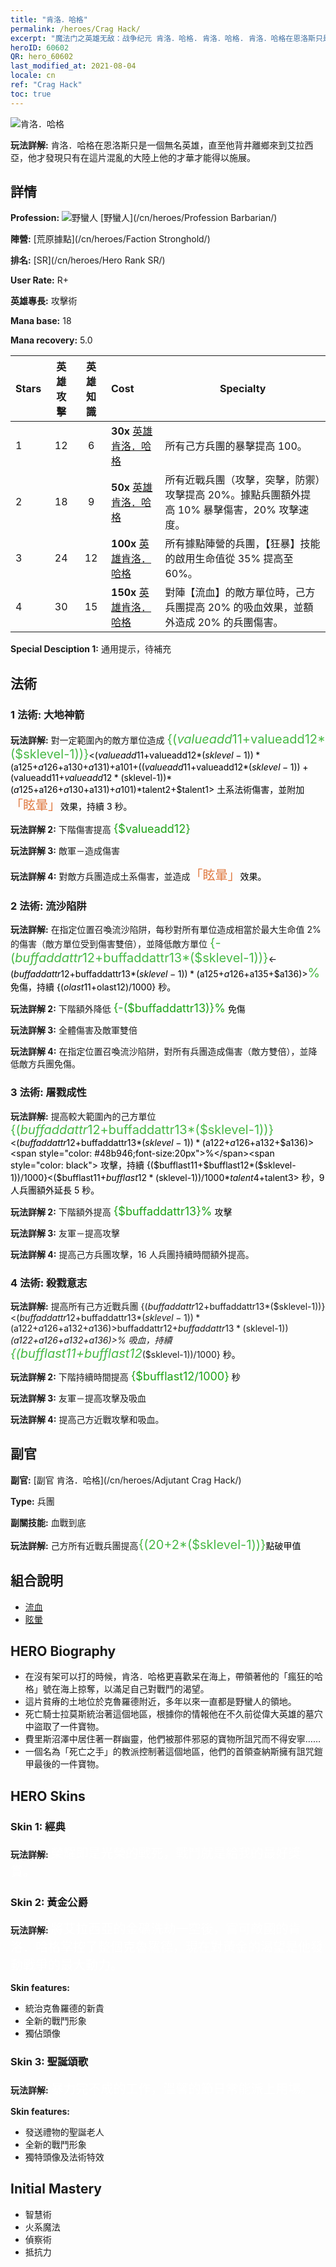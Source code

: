 ```yaml
---
title: "肯洛．哈格"
permalink: /heroes/Crag Hack/
excerpt: "魔法门之英雄无敌：战争纪元 肯洛．哈格. 肯洛．哈格. 肯洛．哈格在恩洛斯只是一個無名英雄，直至他背井離鄉來到艾拉西亞，他才發現只有在這片混亂的大陸上他的才華才能得以施展。"
heroID: 60602
QR: hero_60602
last_modified_at: 2021-08-04
locale: cn
ref: "Crag Hack"
toc: true
---
```

  ![肯洛．哈格](/images/h/h_CragHack.jpg)

 **玩法詳解:** 肯洛．哈格在恩洛斯只是一個無名英雄，直至他背井離鄉來到艾拉西亞，他才發現只有在這片混亂的大陸上他的才華才能得以施展。
## 詳情
 **Profession:** ![野蠻人](/images/h/h_prof_7.png)  [野蠻人](/cn/heroes/Profession Barbarian/)

 **陣營:** [荒原據點](/cn/heroes/Faction Stronghold/)

 **排名:** [SR](/cn/heroes/Hero Rank SR/)

 **User Rate:** R+

 **英雄專長:** 攻擊術

 **Mana base:** 18

 **Mana recovery:** 5.0


  | Stars | 英雄攻擊 | 英雄知識 | Cost |     Specialty     |
  |---------|:---------------:|:---------------:|:--|--------------------|
  |    1    | 12 | 6 | **30x** [英雄肯洛．哈格](/cn/Items/her_375/) | 所有己方兵團的暴擊提高 100。 |
  |    2    | 18 | 9 | **50x** [英雄肯洛．哈格](/cn/Items/her_375/) | 所有近戰兵團（攻擊，突擊，防禦）攻擊提高 20%。據點兵團額外提高 10% 暴擊傷害，20% 攻擊速度。 |
  |    3    | 24 | 12 | **100x** [英雄肯洛．哈格](/cn/Items/her_375/) | 所有據點陣營的兵團，【狂暴】技能的啟用生命值從 35% 提高至 60%。 |
  |    4    | 30 | 15 | **150x** [英雄肯洛．哈格](/cn/Items/her_375/) | 對陣【流血】的敵方單位時，己方兵團提高 20% 的吸血效果，並額外造成 20% 的兵團傷害。 |

 **Special Desciption 1:** 通用提示，待補充

## 法術
### 1 法術: 大地神箭
 **玩法詳解:** 對一定範圍內的敵方單位造成 <span style="color: #48b946;font-size:20px">{($valueadd11+$valueadd12*($sklevel-1))}</span><span style="color: black"><($valueadd11+$valueadd12*($sklevel-1))*($a125+$a126+$a130+$a131)+$a101+(($valueadd11+$valueadd12*($sklevel-1))+($valueadd11+$valueadd12*($sklevel-1))*($a125+$a126+$a130+$a131)+$a101)*$talent2+$talent1> 土系法術傷害，並附加<span style="color: #e07c44;font-size:20px">「眩暈」</span><span style="color: black">效果，持續 3 秒。

 **玩法詳解 2:** 下階傷害提高 <span style="color: #1ca216;font-size:18px">{$valueadd12}</span><span style="color: black">

 **玩法詳解 3:** 敵軍－造成傷害

 **玩法詳解 4:** 對敵方兵團造成土系傷害，並造成<span style="color: #e07c44;font-size:20px">「眩暈」</span><span style="color: black">效果。

### 2 法術: 流沙陷阱
 **玩法詳解:** 在指定位置召喚流沙陷阱，每秒對所有單位造成相當於最大生命值 2% 的傷害（敵方單位受到傷害雙倍），並降低敵方單位 <span style="color: #48b946;font-size:20px">{-($buffaddattr12+$buffaddattr13*($sklevel-1))}</span><span style="color: black"><-($buffaddattr12+$buffaddattr13*($sklevel-1))*($a125+$a126+$a135+$a136)><span style="color: #48b946;font-size:20px">%</span><span style="color: black"> 免傷，持續 {($olast11+$olast12)/1000} 秒。

 **玩法詳解 2:** 下階額外降低 <span style="color: #1ca216;font-size:18px">{-($buffaddattr13)}%</span><span style="color: black"> 免傷

 **玩法詳解 3:** 全體傷害及敵軍雙倍

 **玩法詳解 4:** 在指定位置召喚流沙陷阱，對所有兵團造成傷害（敵方雙倍），並降低敵方兵團免傷。

### 3 法術: 屠戮成性
 **玩法詳解:** 提高較大範圍內的己方單位 <span style="color: #48b946;font-size:20px">{($buffaddattr12+$buffaddattr13*($sklevel-1))}</span><span style="color: black"><($buffaddattr12+$buffaddattr13*($sklevel-1))*($a122+$a126+$a132+$a136)><span style="color: #48b946;font-size:20px">%</span><span style="color: black"> 攻擊，持續 {($bufflast11+$bufflast12*($sklevel-1))/1000}<($bufflast11+$bufflast12*($sklevel-1))/1000*$talent4+$talent3> 秒，9 人兵團額外延長 5 秒。

 **玩法詳解 2:** 下階額外提高 <span style="color: #1ca216;font-size:18px">{$buffaddattr13}%</span><span style="color: black"> 攻擊

 **玩法詳解 3:** 友軍－提高攻擊

 **玩法詳解 4:** 提高己方兵團攻擊，16 人兵團持續時間額外提高。

### 4 法術: 殺戮意志
 **玩法詳解:** 提高所有己方近戰兵團 {($buffaddattr12+$buffaddattr13*($sklevel-1))}<($buffaddattr12+$buffaddattr13*($sklevel-1))*($a122+$a126+$a132+$a136)>% 攻擊和 {($buffaddattr22+$buffaddattr23*($sklevel-1))}<($buffaddattr12+$buffaddattr13*($sklevel-1))*($a122+$a126+$a132+$a136)>% 吸血，持續 <span style="color: #48b946;font-size:20px">{($bufflast11+$bufflast12*($sklevel-1))/1000}</span><span style="color: black"> 秒。

 **玩法詳解 2:** 下階持續時間提高 <span style="color: #1ca216;font-size:18px">{$bufflast12/1000}</span><span style="color: black"> 秒

 **玩法詳解 3:** 友軍－提高攻擊及吸血

 **玩法詳解 4:** 提高己方近戰攻擊和吸血。


## 副官

 **副官:**  [副官 肯洛．哈格](/cn/heroes/Adjutant Crag Hack/) 

 **Type:**  兵團 

 **副關技能:**  血戰到底 

 **玩法詳解:** 己方所有近戰兵團提高<span style="color: #48b946;font-size:20px">{(20+2*($sklevel-1))}</span><span style="color: black">點破甲值

## 組合說明

* [流血](/cn/combination/流血/) 
* [眩暈](/cn/combination/眩暈/) 

## HERO Biography
   - 在沒有架可以打的時候，肯洛．哈格更喜歡呆在海上，帶領著他的「瘋狂的哈格」號在海上掠奪，以滿足自己對戰鬥的渴望。
   - 這片貧瘠的土地位於克魯羅德附近，多年以來一直都是野蠻人的領地。
   - 死亡騎士拉莫斯統治著這個地區，根據你的情報他在不久前從偉大英雄的墓穴中盜取了一件寶物。
   - 費里斯沼澤中居住著一群幽靈，他們被那件邪惡的寶物所詛咒而不得安寧……
   - 一個名為「死亡之手」的教派控制著這個地區，他們的首領查納斯擁有詛咒鎧甲最後的一件寶物。

## HERO Skins
### Skin 1: **經典**

 **玩法詳解:** <span style="color: #ffffff;font-size:20px">榮耀即是光榮的戰死，戰鬥就是給我的最好獎賞。</span>


### Skin 2: **黃金公爵**

 **玩法詳解:** <span style="color: #ffffff;font-size:20px">將艾拉西亞的金礦洗劫一空後，富可敵國的肯洛．哈格掌控了整個克魯羅德，現在對黃金的渴望是他發動戰爭的最大動力。</span>

 **Skin features:** 

   - 統治克魯羅德的新貴
   - 全新的戰鬥形象
   - 獨佔頭像

### Skin 3: **聖誕頌歌**

 **玩法詳解:** <span style="color: #ffffff;font-size:20px">暴力完不成的工作，溫馨的節日常能派上用場。</span>

 **Skin features:** 

   - 發送禮物的聖誕老人
   - 全新的戰鬥形象
   - 獨特頭像及法術特效


## Initial Mastery
   - 智慧術
   - 火系魔法
   - 偵察術
   - 抵抗力
